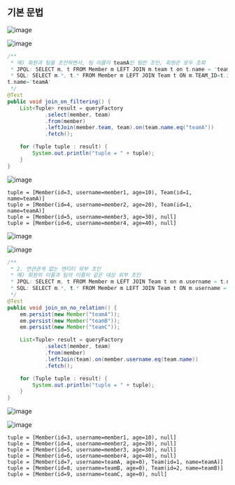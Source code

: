 ## **기본 문법**

![image](https://user-images.githubusercontent.com/79301439/189625291-30a437ab-7c4b-4770-9b73-4e0e3658e978.png)

![image](https://user-images.githubusercontent.com/79301439/189625340-4f6a5db2-ca25-45a3-81d2-5028a87a151c.png)

```java
/**
 * 예) 회원과 팀을 조인하면서, 팀 이름이 teamA인 팀만 조인, 회원은 모두 조회
 * JPQL: SELECT m, t FROM Member m LEFT JOIN m.team t on t.name = 'teamA'
 * SQL: SELECT m.*, t.* FROM Member m LEFT JOIN Team t ON m.TEAM_ID=t.id and 
t.name='teamA'
 */
@Test
public void join_on_filtering() {
    List<Tuple> result = queryFactory
            .select(member, team)
            .from(member)
            .leftJoin(member.team, team).on(team.name.eq("teamA"))
            .fetch();

    for (Tuple tuple : result) {
        System.out.println("tuple = " + tuple);
    }
}
```

![image](https://user-images.githubusercontent.com/79301439/189625573-f7821203-5c51-4faa-9f8f-8eb9e73f4c86.png)

```
tuple = [Member(id=3, username=member1, age=10), Team(id=1, name=teamA)]
tuple = [Member(id=4, username=member2, age=20), Team(id=1, name=teamA)]
tuple = [Member(id=5, username=member3, age=30), null]
tuple = [Member(id=6, username=member4, age=40), null]
```

![image](https://user-images.githubusercontent.com/79301439/189625858-86bb83c1-7907-421d-99da-44cb92e60b06.png)

![image](https://user-images.githubusercontent.com/79301439/189625918-6674832f-7f76-4ed8-a48c-9e7bc5801454.png)

```java
/**
 * 2. 연관관계 없는 엔티티 외부 조인
 * 예) 회원의 이름과 팀의 이름이 같은 대상 외부 조인
 * JPQL: SELECT m, t FROM Member m LEFT JOIN Team t on m.username = t.name
 * SQL: SELECT m.*, t.* FROM Member m LEFT JOIN Team t ON m.username = t.name
 */
@Test
public void join_on_no_relation() {
    em.persist(new Member("teamA"));
    em.persist(new Member("teamB"));
    em.persist(new Member("teamC"));

    List<Tuple> result = queryFactory
            .select(member, team)
            .from(member)
            .leftJoin(team).on(member.username.eq(team.name))
            .fetch();

    for (Tuple tuple : result) {
        System.out.println("tuple = " + tuple);
    }
}
```

![image](https://user-images.githubusercontent.com/79301439/189626302-1a147b95-0a87-4505-a549-67b415effd69.png)

![image](https://user-images.githubusercontent.com/79301439/189626356-41099153-34c4-4c8f-ac4d-b77ed055f80d.png)

```
tuple = [Member(id=3, username=member1, age=10), null]
tuple = [Member(id=4, username=member2, age=20), null]
tuple = [Member(id=5, username=member3, age=30), null]
tuple = [Member(id=6, username=member4, age=40), null]
tuple = [Member(id=7, username=teamA, age=0), Team(id=1, name=teamA)]
tuple = [Member(id=8, username=teamB, age=0), Team(id=2, name=teamB)]
tuple = [Member(id=9, username=teamC, age=0), null]
```
